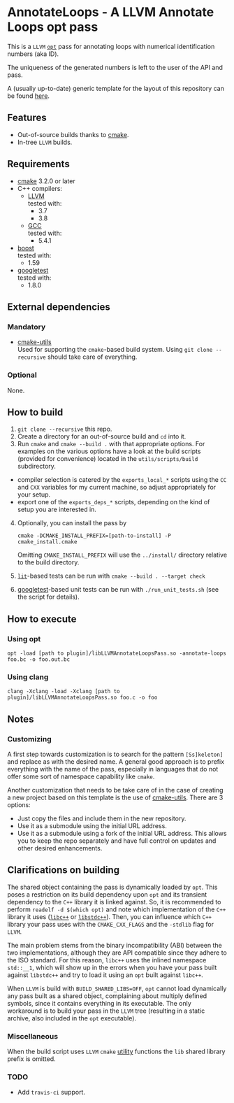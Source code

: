 # AnnotateLoops - A LLVM Annotate Loops opt pass

This is a `LLVM` [`opt`][1] pass for annotating loops with numerical identification numbers (aka ID).

The uniqueness of the generated numbers is left to the user of the API and pass.

A (usually up-to-date) generic template for the layout of this repository can be found [here][12].


## Features

- Out-of-source builds thanks to [cmake][2].
- In-tree `LLVM` builds.


## Requirements

- [cmake][2] 3.2.0 or later
- C++ compilers:
  - [LLVM][3]  
  tested with:
    - 3.7
    - 3.8
  - [GCC][4]  
  tested with:
    - 5.4.1
- [boost][5]  
  tested with:
  - 1.59
- [googletest][6]  
  tested with:
  - 1.8.0


## External dependencies

### Mandatory

- [cmake-utils][9]  
  Used for supporting the `cmake`-based build system. Using `git clone --recursive` should take care of everything.

### Optional

None.


## How to build

1. `git clone --recursive` this repo.
2. Create a directory for an out-of-source build and `cd` into it.
3. Run `cmake` and `cmake --build .` with that appropriate options.
   For examples on the various options have a look at the build scripts (provided for convenience) located in the
   `utils/scripts/build` subdirectory.
  - compiler selection is catered by the `exports_local_*` scripts using the `CC` and `CXX` variables for my current 
   machine, so adjust appropriately for your setup.
  - export one of the `exports_deps_*` scripts, depending on the kind of setup you are interested in.
4. Optionally, you can install the pass by

   `cmake -DCMAKE_INSTALL_PREFIX=[path-to-install] -P cmake_install.cmake`

   Omitting `CMAKE_INSTALL_PREFIX` will use the `../install/` directory relative to the build directory.
5. [`lit`][7]-based tests can be run with `cmake --build . --target check`
6. [googletest][6]-based unit tests can be run with `./run_unit_tests.sh` (see the script for details).


## How to execute

### Using opt

`opt -load [path to plugin]/libLLVMAnnotateLoopsPass.so -annotate-loops foo.bc -o foo.out.bc`

### Using clang

`clang -Xclang -load -Xclang [path to plugin]/libLLVMAnnotateLoopsPass.so foo.c -o foo`
   

## Notes

### Customizing

A first step towards customization is to search for the pattern `[Ss]keleton]` and replace as with the desired name. A
general good approach is to prefix everything with the name of the pass, especially in languages that do not offer some
sort of namespace capability like `cmake`.

Another customization that needs to be take care of in the case of creating a new project based on this template is the
use of [cmake-utils][9]. There are 3 options:

- Just copy the files and include them in the new repository.
- Use it as a submodule using the initial URL address.
- Use it as a submodule using a fork of the initial URL address. This allows you to keep the repo separately and have
  full control on updates and other desired enhancements.

## Clarifications on building

The shared object containing the pass is dynamically loaded by `opt`. This poses a restriction on its build dependency
upon `opt` and its transient dependency to the `C++` library it is linked against. So, it is recommended to perform
`readelf -d $(which opt)` and note which implementation of the `C++` library it uses 
([`libc++`][10] or [`libstdc++`][11]). Then, you can influence which `C++` library your pass uses with the
`CMAKE_CXX_FLAGS` and the `-stdlib` flag for `LLVM`. 

The main problem stems from the binary incompatibility (ABI) between the two implementations, although they are API
compatible since they adhere to the ISO standard. For this reason, `libc++` uses the inlined namespace `std::__1`, which
will show up in the errors when you have your pass built against `libstdc++` and try to load it using an `opt` built
against `libc++`.

When `LLVM` is build with `BUILD_SHARED_LIBS=OFF`, `opt` cannot load dynamically any pass built as a shared object,
complaining about multiply defined symbols, since it contains everything in its executable. The only workaround is to
build your pass in the `LLVM` tree (resulting in a static archive, also included in the `opt` executable).

### Miscellaneous

When the build script uses `LLVM` `cmake` [utility][8] functions the `lib` shared library prefix is omitted.

### TODO

- Add `travis-ci` support.


[1]: http://llvm.org/docs/WritingAnLLVMPass.html
[2]: https://cmake.org
[3]: http://www.llvm.org
[4]: https://gcc.gnu.org
[5]: http://www.boost.org
[6]: https://github.com/google/googletest
[7]: https://llvm.org/docs/CommandGuide/lit.html
[8]: http://llvm.org/docs/CMake.html#cmake-out-of-source-pass
[9]: https://github.com/compor/cmake-utils
[10]: https://libcxx.llvm.org/docs/
[11]: https://gcc.gnu.org/wiki/Libstdc++
[12]: https://github.com/compor/llvm-skeletons

